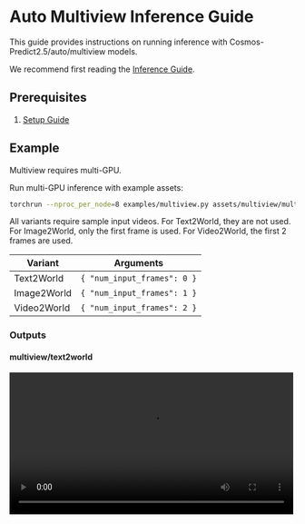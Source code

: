 # Auto Multiview Inference Guide

This guide provides instructions on running inference with Cosmos-Predict2.5/auto/multiview models.

We recommend first reading the [Inference Guide](inference.md).

## Prerequisites

1. [Setup Guide](./setup.md)

## Example

Multiview requires multi-GPU.

Run multi-GPU inference with example assets:

```bash
torchrun --nproc_per_node=8 examples/multiview.py assets/multiview/multiview.json outputs/multiview
```

All variants require sample input videos. For Text2World, they are not used. For Image2World, only the first frame is used. For Video2World, the first 2 frames are used.

| Variant | Arguments |
| --- | --- |
| Text2World | `{ "num_input_frames": 0 }` |
| Image2World | `{ "num_input_frames": 1 }` |
| Video2World | `{ "num_input_frames": 2 }` |

### Outputs

#### multiview/text2world

<video src="https://github.com/user-attachments/assets/aae580f5-1379-4416-81ad-c863b51d4cf9" width="500" alt="multiview/text2world" controls></video>
